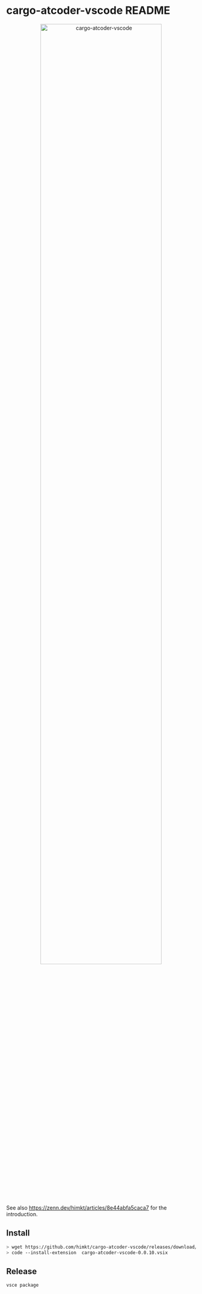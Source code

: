 # cargo-atcoder-vscode README
<p align="center"><img width="80%" alt="cargo-atcoder-vscode" src="https://user-images.githubusercontent.com/5164000/197398397-c826b121-b6e2-453b-bf70-f897e392e069.png"></p>

See also https://zenn.dev/himkt/articles/8e44abfa5caca7 for the introduction.

## Install

```sh
> wget https://github.com/himkt/cargo-atcoder-vscode/releases/download/v0.0.10/cargo-atcoder-vscode-0.0.10.vsix
> code --install-extension  cargo-atcoder-vscode-0.0.10.vsix
```

## Release

```sh
vsce package
```
